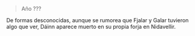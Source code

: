 > Año ???

De formas desconocidas, aunque se rumorea que Fjalar y Galar tuvieron algo que ver, Dáinn aparece muerto en su propia forja en Nidavellir.